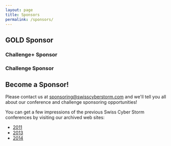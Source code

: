 ```yaml
---
layout: page
title: Sponsors
permalink: /sponsors/
---
```

<h2>GOLD Sponsor</h2>

<h3>Challenge+ Sponsor</h3>

<h3>Challenge Sponsor</h3>

<h2>Become a Sponsor!</h2>
Please contact us at 
<a href="mailto:sponsoring@swisscyberstorm.com" target="_blank">sponsoring@swisscyberstorm.com</a>
and we'll tell you all about our conference and challenge sponsoring opportunities!

You can get a few impressions of the previous Swiss Cyber Storm conferences by visiting
our archived web sites: 

<ul class="fa-ul">
  <li><i class="fa-li fa fa-check-square"></i><a href="http://archive.swisscyberstorm.com/" target="_blank">2011</a></li>
  <li><i class="fa-li fa fa-check-square"></i><a href="http://2013.swisscyberstorm.com/" target="_blank">2013</a></li>
  <li><i class="fa-li fa fa-check-square"></i><a href="http://2014.swisscyberstorm.com/" target="_blank">2014</a></li>
</ul>
